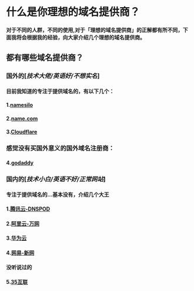 # 什么是你理想的域名提供商？
#### 对于不同的人群，不同的使用,对于「理想的域名提供商」的正解都有所不同，下面我将会根据我的经验，向大家介绍几个理想的域名提供商。
## 都有哪些域名提供商？
### 国外的[***技术大佬/英语好/不想实名***]
#### 目前我知道的专注于提供域名的，有以下几个：
#### 1.[namesilo](https://www.namesilo.com)
#### 2.[name.com](https://www.name.com)
#### 3.[Cloudflare](https://www.cloudflare.com/zh-cn/products/registrar/)
### 感觉没有买国外意义的国外域名注册商：
#### 4.[godaddy](https://godaddy.com)

### 国内的[***技术小白/英语不好/正常网站***]
#### 专注于提供域名的...基本没有，介绍几个大王
#### 1.[腾讯云-DNSPOD](https://dnspod.cn)
#### 2.[阿里云-万网](https://wanwang.aliyun.com)
#### 3.[华为云](https://www.huaweicloud.com/product/domain.html)
#### 4.[网易-新网](https://xinnet.com)
#### 没听说过的
#### 5.[35互联](https://www.35.com/domain/)

